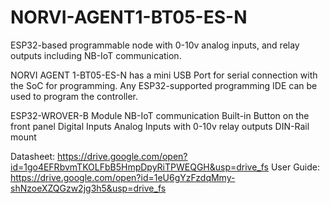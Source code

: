 # NORVI-AGENT1-BT05-ES-N
ESP32-based programmable node with 0-10v analog inputs, and relay outputs including NB-IoT communication.

NORVI AGENT 1-BT05-ES-N has a mini USB Port for serial connection with the SoC for programming. 
Any ESP32-supported programming IDE can be used to program the controller.

ESP32-WROVER-B Module
NB-IoT communication
Built-in Button on the front panel
Digital Inputs
Analog Inputs with 0-10v
relay outputs
DIN-Rail mount

Datasheet:   https://drive.google.com/open?id=1go4EFRbvmTKOLFbB5HmpDpyRiTPWEQGH&usp=drive_fs
User Guide:  https://drive.google.com/open?id=1eU6gYzFzdqMmy-shNzoeXZQGzw2jg3h5&usp=drive_fs
